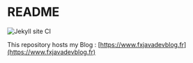 # README

![Jekyll site CI](https://github.com/fxrobin/fxrobin.github.io/workflows/Jekyll%20site%20CI/badge.svg)

This repository hosts my Blog : [https://www.fxjavadevblog.fr](https://www.fxjavadevblog.fr)

